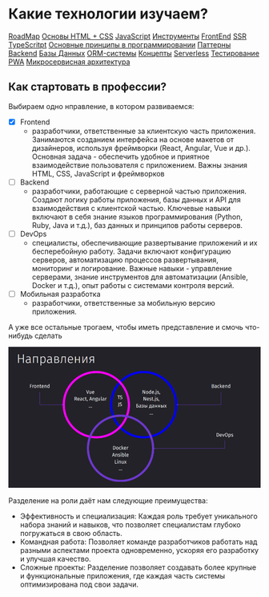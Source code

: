 # Какие технологии изучаем?

[RoadMap](RoadMap/RoadMap.md)
[Основы HTML + CSS](_lessons/Основы%20HTML%20+%20CSS.md)
[JavaScript](_lessons/JavaScript.md)
[Инструменты](_lessons/Инструменты.md)
[FrontEnd](_lessons/FrontEnd.md)
[SSR](_lessons/SSR.md)
[TypeScritpt](_lessons/TypeScritpt.md)
[Основные принципы в программировании](_lessons/Основные%20принципы%20в%20программировании.md)
[Паттерны](_lessons/Паттерны.md)
[Backend](_lessons/Backend.md)
[Базы Данных](_lessons/Базы%20Данных.md)
[ORM-системы](_lessons/ORM-системы.md)
[Концепты](_lessons/Концепты.md)
[Serverless](_lessons/Serverless.md)
[Тестирование](_lessons/Тестирование.md)
[PWA](_lessons/PWA.md)
[Микросервисная архитектура](_lessons/Микросервисная%20архитектура.md)

## Как стартовать в профессии?

Выбираем одно нправление, в котором развиваемся:
- [x] Frontend
	- разработчики, ответственные за клиентскую часть приложения. Занимаются созданием интерфейса на основе макетов от дизайнеров, используя фреймворки (React, Angular, Vue и др.). Основная задача - обеспечить удобное и приятное взаимодействие пользователя с приложением. Важны знания HTML, CSS, JavaScript и фреймворков
- [ ] Backend
	- разработчики, работающие с серверной частью приложения. Создают логику работы приложения, базы данных и API для взаимодействия с клиентской частью. Ключевые навыки включают в себя знание языков программирования (Python, Ruby, Java и т.д.), баз данных и принципов работы серверов.
- [ ] DevOps
	- специалисты, обеспечивающие развертывание приложений и их бесперебойную работу. Задачи включают конфигурацию серверов, автоматизацию процессов развертывания, мониторинг и логирование. Важные навыки - управление серверами, знание инструментов для автоматизации (Ansible, Docker и т.д.), опыт работы с системами контроля версий.
- [ ] Мобильная разработка
	- разработчики, ответственные за мобильную версию приложения.

А уже все остальные трогаем, чтобы иметь представление и смочь что-нибудь сделать

![](_png/Pasted%20image%2020240828103634.png)

Разделение на роли даёт нам следующие преимущества:

- Эффективность и специализация: Каждая роль требует уникального набора знаний и навыков, что позволяет специалистам глубоко погружаться в свою область.
- Командная работа: Позволяет команде разработчиков работать над разными аспектами проекта одновременно, ускоряя его разработку и улучшая качество.
- Сложные проекты: Разделение позволяет создавать более крупные и функциональные приложения, где каждая часть системы оптимизирована под свои задачи.
